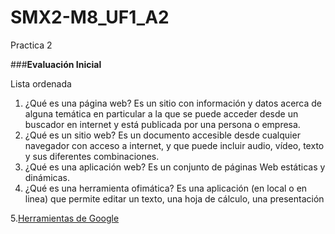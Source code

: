 # SMX2-M8_UF1_A2
Practica 2

###**Evaluación Inicial**

Lista ordenada
1. ¿Qué es una página web?
Es un sitio con información y datos acerca de alguna temática en particular a la que se puede acceder desde un buscador en internet y está publicada por una persona o empresa.
2. ¿Qué es un sitio web?
Es un documento accesible desde cualquier navegador con acceso a internet, y que puede incluir audio, vídeo, texto y sus diferentes combinaciones. 
3. ¿Qué es una aplicación web?
Es un conjunto de páginas Web estáticas y dinámicas.
4. ¿Qué es una herramienta ofimática?
Es una aplicación (en local o en linea) que permite editar un texto, una hoja de cálculo, una
presentación

5.[Herramientas de Google](https://www.google.com/intl/es-419/chrome/browser-tools/)
